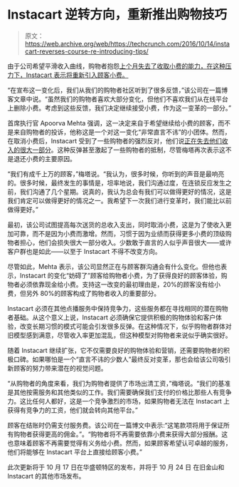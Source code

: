 # Instacart 逆转方向，重新推出购物技巧

> 原文：<https://web.archive.org/web/https://techcrunch.com/2016/10/14/instacart-reverses-course-re-introducing-tips/>

由于公司希望平滑收入曲线，购物者抱怨[上个月失去了收取小费的能力，在这种压力下，Instacart 表示将重新引入顾客小费。](https://web.archive.org/web/20230404090837/https://techcrunch.com/2016/09/22/instacart-raises-guaranteed-delivery-rates-removing-tipping-option/)

“在宣布这一变化后，我们从我们的购物者社区听到了很多反馈，”该公司在一篇博客文章中说。“虽然我们的购物者喜欢大部分变化，但他们不喜欢我们从在线平台上删除小费。考虑到这些反馈，我们决定继续接受小费，作为这一变革的一部分。”

首席执行官 Apoorva Mehta 强调，这一决定来自于希望继续给小费的顾客，而不是来自购物者的投诉，他称这是一个对这一变化“非常直言不讳”的小团体。然而，在取消小费后，Instacart 受到了一些购物者的强烈反对，他们说[正在失去他们收入的很大一部分](https://web.archive.org/web/20230404090837/https://techcrunch.com/2016/09/29/shoppers-are-preparing-to-boycott-instacart-over-elimination-of-tips/)。这种反弹甚至激起了一些购物者的抵制，尽管梅塔再次表示这不是退还小费的主要原因。

“我们有成千上万的顾客，”梅塔说。“我认为，很多时候，你听到的声音是最响亮的。很多时候，最终发生的事情是，坦率地说，我们沟通过度，在连锁反应发生之前，我们沟通了几个星期。说真的，我认为总会有我们可以做得更好的情况，这是我们肯定可以做得更好的情况之一。我希望下一次我们进行变革时，我们能比以前做得更好。”

最初，该公司试图提高每次送货的总收入支出，同时取消小费，这是为了使收入更加可靠，而不是因为小费而激增。然而，习惯于因为业绩而获得更多小费的顶级购物者担心，他们会损失很大一部分收入。少数敢于直言的人似乎声音很大——或许客户群也是如此——以至于 Instacart 不得不改变方向。

尽管如此，Mehta 表示，该公司显然正在与顾客群沟通会有什么变化。但他也表示，Instacart 的变化“妨碍了”顾客给购物者小费，为了获得良好的顾客体验，购物者必须依靠现金给小费。支持这一改变的最初理由是，20%的顾客没有给小费，但另外 80%的顾客构成了购物者收入的重要部分。

Instacart 必须在其他点播服务中保持竞争力，这些服务都在寻找相同的潜在购物者基础。从这个意义上说，Instacart 必须确保它提供积极的购物体验和客户体验，改变长期习惯的模式可能会引发很多反弹。在这种情况下，似乎购物者群体对旧模型感到满意，尽管收入率更加混乱，但这种模型对购物者来说似乎确实很好。

随着 Instacart 继续扩张，它不仅需要良好的购物体验和营销，还需要购物者的积极口碑。如果哪怕是一个“直言不讳的少数人”最终反对变革，那也会给该公司吸引新顾客的努力带来潜在的视觉问题。

“从购物者的角度来看，我们为购物者提供了市场出清工资，”梅塔说。“我们的基准是其他按需服务和其他类似的工作。我们需要确保我们支付的价格比那些人有竞争力。这比任何人都好，这是一个竞争激烈的市场，如果购物者无法在 Instacart 上获得有竞争力的工资，他们就会转向其他平台。”

顾客在结账时仍需支付服务费。该公司在一篇博文中表示:“这笔款项将用于保证所有购物者获得更高的佣金。”。“购物者将不再需要依靠小费来获得大部分报酬。这也意味着顾客不再需要觉得有义务给小费。然而，如果顾客希望认可卓越的服务，他们将能够在 Instacart 平台上直接给顾客小费。”

此次更新将于 10 月 17 日在华盛顿特区的发布，并将于 10 月 24 日 在旧金山和 Instacart 的其他市场发布。